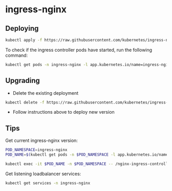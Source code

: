 # ingress-nginx

## Deploying

```bash
kubectl apply -f https://raw.githubusercontent.com/kubernetes/ingress-nginx/controller-v1.9.5/deploy/static/provider/cloud/deploy.yaml
```

To check if the ingress controller pods have started, run the following command:

```bash
kubectl get pods -n ingress-nginx -l app.kubernetes.io/name=ingress-nginx --watch
```
## Upgrading

- Delete the existing deployment
```bash
kubectl delete -f https://raw.githubusercontent.com/kubernetes/ingress-nginx/controller-v1.9.5/deploy/static/provider/cloud/deploy.yaml
```

- Follow instructions above to deploy new version

## Tips

Get current ingress-nginx version:

```bash
POD_NAMESPACE=ingress-nginx
POD_NAME=$(kubectl get pods -n $POD_NAMESPACE -l app.kubernetes.io/name=ingress-nginx --field-selector=status.phase=Running -o jsonpath='{.items[0].metadata.name}')

kubectl exec -it $POD_NAME -n $POD_NAMESPACE -- /nginx-ingress-controller --version
```

Get listening loadbalancer services:

```bash
kubectl get services -n ingress-nginx
```